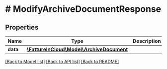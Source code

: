 # # ModifyArchiveDocumentResponse

## Properties

Name | Type | Description | Notes
------------ | ------------- | ------------- | -------------
**data** | [**\FattureInCloud\Model\ArchiveDocument**](ArchiveDocument.md) |  | [optional]

[[Back to Model list]](../../README.md#models) [[Back to API list]](../../README.md#endpoints) [[Back to README]](../../README.md)
